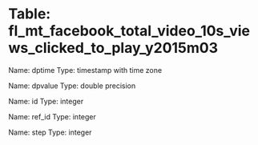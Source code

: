 Table: fl_mt_facebook_total_video_10s_views_clicked_to_play_y2015m03
====================================================================

Name: dptime
Type: timestamp with time zone

Name: dpvalue
Type: double precision

Name: id
Type: integer

Name: ref_id
Type: integer

Name: step
Type: integer

